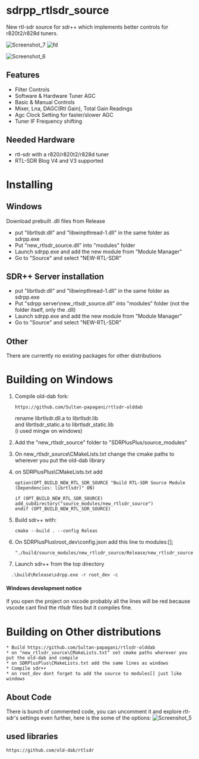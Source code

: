 # sdrpp_rtlsdr_source
New rtl-sdr source for sdr++ which implements better controls for r820t2/r828d tuners.

![Screenshot_7](https://github.com/Sultan-papagani/sdrpp_rtlsdr_source/assets/69393574/ea42324f-73fd-43c3-96c2-1556c305746d)
![fd](https://github.com/Sultan-papagani/sdrpp_rtlsdr_source/assets/69393574/1131129e-5730-4121-ae8a-1814d941d9d2)

![Screenshot_6](https://github.com/Sultan-papagani/sdrpp_rtlsdr_source/assets/69393574/81a2cc14-760f-4827-a540-2684e754a09d)


## Features
* Filter Controls
* Software & Hardware Tuner AGC
* Basic & Manual Controls 
* Mixer, Lna, DAGC(Rtl Gain), Total Gain Readings
* Agc Clock Setting for faster/slower AGC
* Tuner IF Frequency shifting

## Needed Hardware
* rtl-sdr with a r820/r820t2/r828d tuner 
* RTL-SDR Blog V4 and V3 supported

# Installing

## Windows

Download prebuilt .dll files from Release
* put "librtlsdr.dll" and "libwinpthread-1.dll" in the same folder as sdrpp.exe
* Put "new_rtlsdr_source.dll" into "modules" folder
* Launch sdrpp.exe and add the new module from "Module Manager"
* Go to "Source" and select "NEW-RTL-SDR"

## SDR++ Server installation
* put "librtlsdr.dll" and "libwinpthread-1.dll" in the same folder as sdrpp.exe
* Put "sdrpp server\new_rtlsdr_source.dll" into "modules" folder (not the folder itself, only the .dll)
* Launch sdrpp.exe and add the new module from "Module Manager"
* Go to "Source" and select "NEW-RTL-SDR"

## Other

There are currently no existing packages for other distributions

# Building on Windows

1) Compile old-dab fork:
   ```
   https://github.com/Sultan-papagani/rtlsdr-olddab
   ```
   rename librtlsdr.dll.a to librtlsdr.lib <br />
   and librtlsdr_static.a to librtlsdr_static.lib <br />
   (i used mingw on windows) <br />

3) Add the "new_rtlsdr_source" folder to "SDRPlusPlus/source_modules"

4) On new_rtlsdr_source\CMakeLists.txt change the cmake paths to wherever you put the old-dab library

5) on SDRPlusPlus\CMakeLists.txt add
   ```
   option(OPT_BUILD_NEW_RTL_SDR_SOURCE "Build RTL-SDR Source Module (Dependencies: librtlsdr)" ON)
   ```
   ```
   if (OPT_BUILD_NEW_RTL_SDR_SOURCE)
   add_subdirectory("source_modules/new_rtlsdr_source")
   endif (OPT_BUILD_NEW_RTL_SDR_SOURCE)
   ```
   

7) Build sdr++ with:
   ```
   cmake --build . --config Releas
   ```

9) On SDRPlusPlus\root_dev\config.json add this line to modules:[];
   ```
   "./build/source_modules/new_rtlsdr_source/Release/new_rtlsdr_source.dll",
   ```

10) Launch sdr++ from the top directory
  ```
    .\build\Release\sdrpp.exe -r root_dev -c
  ```

#### Windows development notice
If you open the project on vscode probably all the lines will be red because vscode cant find the rtlsdr files but it compiles fine.


# Building on Other distributions
```
* Build https://github.com/Sultan-papagani/rtlsdr-olddab
* on "new_rtlsdr_source\CMakeLists.txt" set cmake paths wherever you put the old-dab and compile
* on SDRPlusPlus\CMakeLists.txt add the same lines as windows
* Compile sdr++
* on root_dev dont forget to add the source to modules[] just like windows
```

## About Code
There is bunch of commented code, you can uncomment it and explore rtl-sdr's settings even further, here is the some of the options:
![Screenshot_5](https://github.com/Sultan-papagani/sdrpp_rtlsdr_source/assets/69393574/a987de0c-febd-412c-b8f1-9c7b7948c4a1)


## used libraries
```
https://github.com/old-dab/rtlsdr
```

